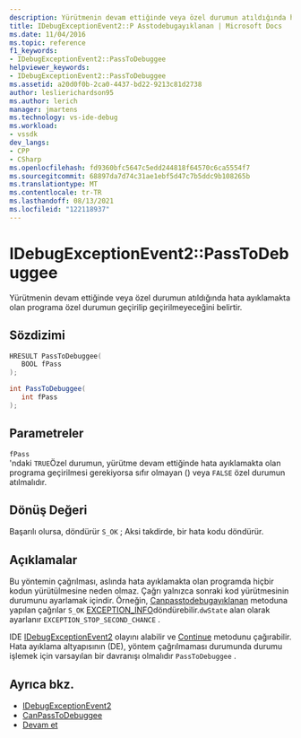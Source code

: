 ```yaml
---
description: Yürütmenin devam ettiğinde veya özel durumun atıldığında hata ayıklamakta olan programa özel durumun geçirilip geçirilmeyeceğini belirtir.
title: IDebugExceptionEvent2::P Asstodebugayıklanan | Microsoft Docs
ms.date: 11/04/2016
ms.topic: reference
f1_keywords:
- IDebugExceptionEvent2::PassToDebuggee
helpviewer_keywords:
- IDebugExceptionEvent2::PassToDebuggee
ms.assetid: a20d0f0b-2ca0-4437-bd22-9213c81d2738
author: leslierichardson95
ms.author: lerich
manager: jmartens
ms.technology: vs-ide-debug
ms.workload:
- vssdk
dev_langs:
- CPP
- CSharp
ms.openlocfilehash: fd9360bfc5647c5edd244818f64570c6ca5554f7
ms.sourcegitcommit: 68897da7d74c31ae1ebf5d47c7b5ddc9b108265b
ms.translationtype: MT
ms.contentlocale: tr-TR
ms.lasthandoff: 08/13/2021
ms.locfileid: "122118937"
---
```

# <a name="idebugexceptionevent2passtodebuggee"></a>IDebugExceptionEvent2::PassToDebuggee
Yürütmenin devam ettiğinde veya özel durumun atıldığında hata ayıklamakta olan programa özel durumun geçirilip geçirilmeyeceğini belirtir.

## <a name="syntax"></a>Sözdizimi

```cpp
HRESULT PassToDebuggee(
   BOOL fPass
);
```

```csharp
int PassToDebuggee(
   int fPass
);
```

## <a name="parameters"></a>Parametreler
`fPass`\
'ndaki `TRUE`Özel durumun, yürütme devam ettiğinde hata ayıklamakta olan programa geçirilmesi gerekiyorsa sıfır olmayan () veya `FALSE` özel durumun atılmalıdır.

## <a name="return-value"></a>Dönüş Değeri
 Başarılı olursa, döndürür `S_OK` ; Aksi takdirde, bir hata kodu döndürür.

## <a name="remarks"></a>Açıklamalar
 Bu yöntemin çağrılması, aslında hata ayıklamakta olan programda hiçbir kodun yürütülmesine neden olmaz. Çağrı yalnızca sonraki kod yürütmesinin durumunu ayarlamak içindir. Örneğin, [Canpasstodebugayıklanan](../../../extensibility/debugger/reference/idebugexceptionevent2-canpasstodebuggee.md) metoduna yapılan çağrılar `S_OK` [EXCEPTION_INFO](../../../extensibility/debugger/reference/exception-info.md)döndürebilir.`dwState` alan olarak ayarlanır `EXCEPTION_STOP_SECOND_CHANCE` .

 IDE [IDebugExceptionEvent2](../../../extensibility/debugger/reference/idebugexceptionevent2.md) olayını alabilir ve [Continue](../../../extensibility/debugger/reference/idebugprogram2-continue.md) metodunu çağırabilir. Hata ayıklama altyapısının (DE), yöntem çağrılmaması durumunda durumu işlemek için varsayılan bir davranışı olmalıdır `PassToDebuggee` .

## <a name="see-also"></a>Ayrıca bkz.
- [IDebugExceptionEvent2](../../../extensibility/debugger/reference/idebugexceptionevent2.md)
- [CanPassToDebuggee](../../../extensibility/debugger/reference/idebugexceptionevent2-canpasstodebuggee.md)
- [Devam et](../../../extensibility/debugger/reference/idebugprogram2-continue.md)
